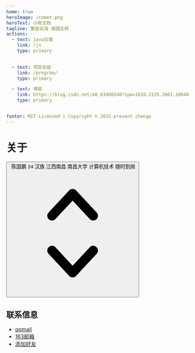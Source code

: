 ```yaml
---
home: true
heroImage: /comet.png
heroText: 小陈文档
tagline: 繁星似海 熠熠生辉
actions:
  - text: java后端
    link: /js
    type: primary
 

  - text: 项目总结
    link: /program/
    type: primary

  - text: 博客
    link: https://blog.csdn.net/m0_63486540?spm=1010.2135.3001.10640
    type: primary


footer: MIT Licensed | Copyright © 2025-present chengp
---
```


# 关于

<div class="relative mt-2">
  <button type="button" class="relative w-full cursor-default rounded-md bg-white py-1.5 pl-3 pr-10 text-left text-gray-900 shadow-sm ring-1 ring-inset ring-gray-300 focus:outline-none focus:ring-2 focus:ring-indigo-500 sm:text-sm sm:leading-6" aria-haspopup="listbox" aria-expanded="true" aria-labelledby="listbox-label">
    <span class="flex items-center">
      <img src="https://images.unsplash.com/photo-1472099645785-5658abf4ff4e?ixlib=rb-1.2.1&ixid=eyJhcHBfaWQiOjEyMDd9&auto=format&fit=facearea&facepad=2&w=256&h=256&q=80" alt="" class="h-5 w-5 flex-shrink-0 rounded-full">
      <span class="ml-3 block truncate">陈国鹏  24  汉族   江西南昌    南昌大学    计算机技术    随时到岗  </span>
    </span>
    <span class="pointer-events-none absolute inset-y-0 right-0 ml-3 flex items-center pr-2">
      <svg class="h-5 w-5 text-gray-400" viewBox="0 0 20 20" fill="currentColor" aria-hidden="true">
        <path fill-rule="evenodd" d="M10 3a.75.75 0 01.55.24l3.25 3.5a.75.75 0 11-1.1 1.02L10 4.852 7.3 7.76a.75.75 0 01-1.1-1.02l3.25-3.5A.75.75 0 0110 3zm-3.76 9.2a.75.75 0 011.06.04l2.7 2.908 2.7-2.908a.75.75 0 111.1 1.02l-3.25 3.5a.75.75 0 01-1.1 0l-3.25-3.5a.75.75 0 01.04-1.06z" clip-rule="evenodd" />
      </svg>
    </span>
  </button>
</div>

## 联系信息

- [qqmail](mailto:1787536379@qq.com)      
- [163邮箱](mailto:13217958672@163.com)
- [添加好友](/blog/wechat.jpg)







